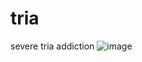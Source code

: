 # tria
severe tria addiction
![image](https://github.com/user-attachments/assets/878a4320-e303-4027-ad71-18a6f7a22619)
